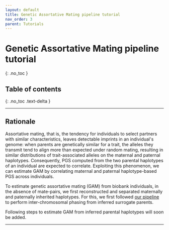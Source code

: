 ```yaml
---
layout: default
title: Genetic Assortative Mating pipeline tutorial
nav_order: 3
parent: Tutorials
---
```

# Genetic Assortative Mating pipeline tutorial
{: .no_toc }

## Table of contents
{: .no_toc .text-delta }


---



## Rationale

Assortative mating, that is, the tendency for individuals to select partners with similar characteristics, leaves detectable imprints in an individual's genome: when parents are genetically similar for a trait, the alleles they transmit tend to align more than expected under random mating, resulting in similar distributions of trait-associated alleles on the maternal and paternal haplotypes. Consequently, PGS computed from the two parental haplotypes of an individual are expected to correlate. Exploiting this phenomenon, we can estimate GAM by correlating maternal and paternal haplotype-based PGS across individuals. 

To estimate genetic assortative mating (GAM) from biobank individuals, in the absence of mate-pairs, we first reconstructed and separated maternally and paternally inherited haplotypes. For this, we first followed [our pipeline](https://rjhfmstr.github.io/THORIN/docs/tutorials/interchrs.html) to perform inter-chromosomal phasing from inferred surrogate parents.

Following steps to estimate GAM from inferred parental haplotypes will soon be added.

---




